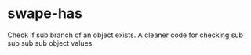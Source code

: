 # swape-has
Check if sub branch of an object exists. A cleaner code for checking sub sub sub sub object values. 
